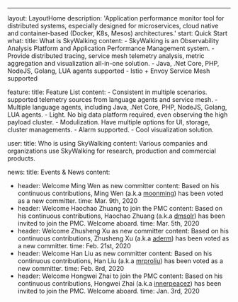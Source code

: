 ---
layout: LayoutHome
description: 'Application performance monitor tool for distributed systems, especially designed for microservices, cloud native and container-based (Docker, K8s, Mesos) architectures.'
start: Quick Start
what:
  title: What is SkyWalking
  content:
    - SkyWalking is an Observability Analysis Platform and Application Performance Management system.
    - Provide distributed tracing, service mesh telemetry analysis, metric aggregation and visualization all-in-one solution.
    - Java, .Net Core, PHP, NodeJS, Golang, LUA agents supported
    - Istio + Envoy Service Mesh supported

feature:
  title: Feature List
  content:
    - Consistent in multiple scenarios. supported telemetry sources from language agents and service mesh.
    - Multiple language agents, including Java, .Net Core, PHP, NodeJS, Golang, LUA agents.
    - Light. No big data platform required, even observing the high payload cluster.
    - Modulization. Have multiple options for UI, storage, cluster managements.
    - Alarm supported.
    - Cool visualization solution.

user:
  title: Who is using SkyWalking
  content: Various companies and organizations use SkyWalking for research, production and commercial products.

news:
  title: Events & News
  content:
  - header: Welcome Ming Wen as new committer
    content: Based on his continuous contributions, Ming Wen (a.k.a [moonming](https://github.com/moonming)) has been voted as a new committer.
    time: Mar. 9th, 2020
  - header: Welcome Haochao Zhuang to join the PMC
    content: Based on his continuous contributions, Haochao Zhuang (a.k.a [dmsolr](https://github.com/dmsolr)) has been invited to join the PMC. Welcome aboard.
    time: Mar. 5th, 2020
  - header: Welcome Zhusheng Xu as new committer
    content: Based on his continuous contributions, Zhusheng Xu (a.k.a [aderm](https://github.com/aderm)) has been voted as a new committer.
    time: Feb. 21st, 2020
  - header: Welcome Han Liu as new committer
    content: Based on his continuous contributions, Han Liu (a.k.a [mrproliu](https://github.com/mrproliu)) has been voted as a new committer.
    time: Feb. 8rd, 2020
  - header: Welcome Hongwei Zhai to join the PMC
    content: Based on his continuous contributions, Hongwei Zhai (a.k.a [innerpeacez](https://github.com/innerpeacez)) has been invited to join the PMC. Welcome aboard.
    time: Jan. 3rd, 2020

